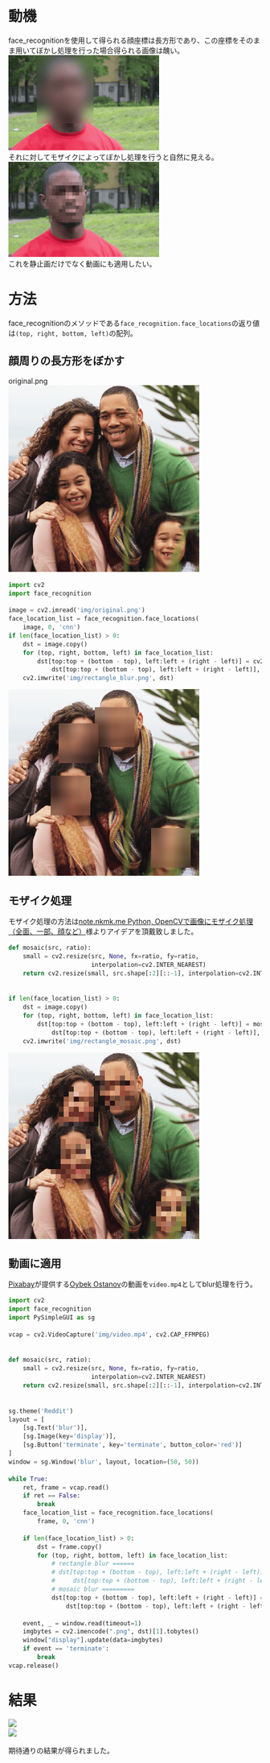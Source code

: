 # 動機
face_recognitionを使用して得られる顔座標は長方形であり、この座標をそのまま用いてぼかし処理を行った場合得られる画像は醜い。  
![](img/rectangle_blur-fs8.png)  
それに対してモザイクによってぼかし処理を行うと自然に見える。  
![](img/rectangle_mosaic1-fs8.png)  
これを静止画だけでなく動画にも適用したい。

# 方法
face_recognitionのメソッドである`face_recognition.face_locations`の返り値は`(top, right, bottom, left)`の配列。
## 顔周りの長方形をぼかす
original.png  
![original.png](img/original.png)  

```python
import cv2
import face_recognition

image = cv2.imread('img/original.png')
face_location_list = face_recognition.face_locations(
    image, 0, 'cnn')
if len(face_location_list) > 0:
    dst = image.copy()
    for (top, right, bottom, left) in face_location_list:
        dst[top:top + (bottom - top), left:left + (right - left)] = cv2.blur(
            dst[top:top + (bottom - top), left:left + (right - left)], (50, 50))
    cv2.imwrite('img/rectangle_blur.png', dst)
```
![](img/rectangle_blur.png)  

## モザイク処理
モザイク処理の方法は[note.nkmk.me Python, OpenCVで画像にモザイク処理（全面、一部、顔など）](https://note.nkmk.me/python-opencv-mosaic/)様よりアイデアを頂戴致しました。

```python
def mosaic(src, ratio):
    small = cv2.resize(src, None, fx=ratio, fy=ratio,
                       interpolation=cv2.INTER_NEAREST)
    return cv2.resize(small, src.shape[:2][::-1], interpolation=cv2.INTER_NEAREST)


if len(face_location_list) > 0:
    dst = image.copy()
    for (top, right, bottom, left) in face_location_list:
        dst[top:top + (bottom - top), left:left + (right - left)] = mosaic(
            dst[top:top + (bottom - top), left:left + (right - left)], 0.1)
    cv2.imwrite('img/rectangle_mosaic.png', dst)
```
![](img/rectangle_mosaic.png)  

## 動画に適用
<a href="https://pixabay.com/ja/?utm_source=link-attribution&amp;utm_medium=referral&amp;utm_campaign=image&amp;utm_content=87593">Pixabay</a>が提供する<a href="https://pixabay.com/ja/users/magicboxstudio-23243171/?utm_source=link-attribution&amp;utm_medium=referral&amp;utm_campaign=image&amp;utm_content=87593">Oybek Ostanov</a>の動画を`video.mp4`としてblur処理を行う。

```python
import cv2
import face_recognition
import PySimpleGUI as sg

vcap = cv2.VideoCapture('img/video.mp4', cv2.CAP_FFMPEG)


def mosaic(src, ratio):
    small = cv2.resize(src, None, fx=ratio, fy=ratio,
                       interpolation=cv2.INTER_NEAREST)
    return cv2.resize(small, src.shape[:2][::-1], interpolation=cv2.INTER_NEAREST)


sg.theme('Reddit')
layout = [
    [sg.Text('blur')],
    [sg.Image(key='display')],
    [sg.Button('terminate', key='terminate', button_color='red')]
]
window = sg.Window('blur', layout, location=(50, 50))

while True:
    ret, frame = vcap.read()
    if ret == False:
        break
    face_location_list = face_recognition.face_locations(
        frame, 0, 'cnn')

    if len(face_location_list) > 0:
        dst = frame.copy()
        for (top, right, bottom, left) in face_location_list:
            # rectangle blur ======
            # dst[top:top + (bottom - top), left:left + (right - left)] = cv2.blur(
            #     dst[top:top + (bottom - top), left:left + (right - left)], (50, 50))
            # mosaic blur =========
            dst[top:top + (bottom - top), left:left + (right - left)] = mosaic(
                dst[top:top + (bottom - top), left:left + (right - left)], 0.1)

    event, _ = window.read(timeout=1)
    imgbytes = cv2.imencode(".png", dst)[1].tobytes()
    window["display"].update(data=imgbytes)
    if event == 'terminate':
        break
vcap.release()
```
# 結果
![](img/blur_rectangle.gif)  
![](img/blur_mosaic.gif)  

期待通りの結果が得られました。